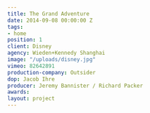 ```yaml
---
title: The Grand Adventure
date: 2014-09-08 00:00:00 Z
tags:
- home
position: 1
client: Disney
agency: Wieden+Kennedy Shanghai
image: "/uploads/disney.jpg"
vimeo: 82642891
production-company: Outsider
dop: Jacob Ihre
producer: Jeremy Bannister / Richard Packer
awards:
layout: project
---
```


